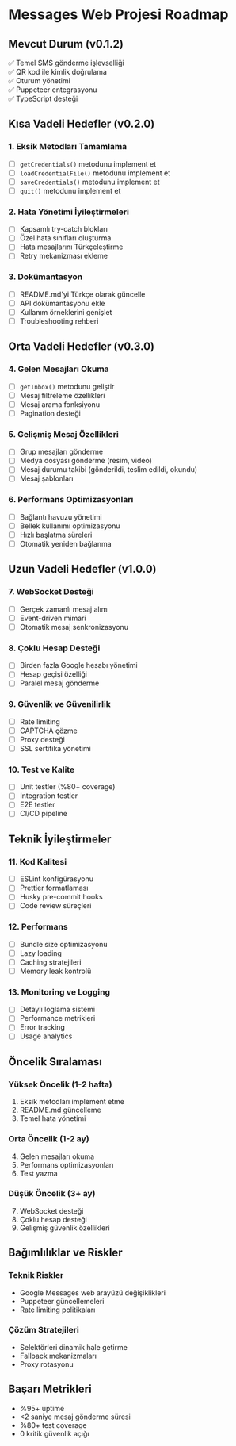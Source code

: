 # Messages Web Projesi Roadmap

## Mevcut Durum (v0.1.2)
✅ Temel SMS gönderme işlevselliği  
✅ QR kod ile kimlik doğrulama  
✅ Oturum yönetimi  
✅ Puppeteer entegrasyonu  
✅ TypeScript desteği  

## Kısa Vadeli Hedefler (v0.2.0)

### 1. Eksik Metodları Tamamlama
- [ ] `getCredentials()` metodunu implement et
- [ ] `loadCredentialFile()` metodunu implement et
- [ ] `saveCredentials()` metodunu implement et
- [ ] `quit()` metodunu implement et

### 2. Hata Yönetimi İyileştirmeleri
- [ ] Kapsamlı try-catch blokları
- [ ] Özel hata sınıfları oluşturma
- [ ] Hata mesajlarını Türkçeleştirme
- [ ] Retry mekanizması ekleme

### 3. Dokümantasyon
- [ ] README.md'yi Türkçe olarak güncelle
- [ ] API dokümantasyonu ekle
- [ ] Kullanım örneklerini genişlet
- [ ] Troubleshooting rehberi

## Orta Vadeli Hedefler (v0.3.0)

### 4. Gelen Mesajları Okuma
- [ ] `getInbox()` metodunu geliştir
- [ ] Mesaj filtreleme özellikleri
- [ ] Mesaj arama fonksiyonu
- [ ] Pagination desteği

### 5. Gelişmiş Mesaj Özellikleri
- [ ] Grup mesajları gönderme
- [ ] Medya dosyası gönderme (resim, video)
- [ ] Mesaj durumu takibi (gönderildi, teslim edildi, okundu)
- [ ] Mesaj şablonları

### 6. Performans Optimizasyonları
- [ ] Bağlantı havuzu yönetimi
- [ ] Bellek kullanımı optimizasyonu
- [ ] Hızlı başlatma süreleri
- [ ] Otomatik yeniden bağlanma

## Uzun Vadeli Hedefler (v1.0.0)

### 7. WebSocket Desteği
- [ ] Gerçek zamanlı mesaj alımı
- [ ] Event-driven mimari
- [ ] Otomatik mesaj senkronizasyonu

### 8. Çoklu Hesap Desteği
- [ ] Birden fazla Google hesabı yönetimi
- [ ] Hesap geçişi özelliği
- [ ] Paralel mesaj gönderme

### 9. Güvenlik ve Güvenilirlik
- [ ] Rate limiting
- [ ] CAPTCHA çözme
- [ ] Proxy desteği
- [ ] SSL sertifika yönetimi

### 10. Test ve Kalite
- [ ] Unit testler (%80+ coverage)
- [ ] Integration testler
- [ ] E2E testler
- [ ] CI/CD pipeline

## Teknik İyileştirmeler

### 11. Kod Kalitesi
- [ ] ESLint konfigürasyonu
- [ ] Prettier formatlaması
- [ ] Husky pre-commit hooks
- [ ] Code review süreçleri

### 12. Performans
- [ ] Bundle size optimizasyonu
- [ ] Lazy loading
- [ ] Caching stratejileri
- [ ] Memory leak kontrolü

### 13. Monitoring ve Logging
- [ ] Detaylı loglama sistemi
- [ ] Performance metrikleri
- [ ] Error tracking
- [ ] Usage analytics

## Öncelik Sıralaması

### Yüksek Öncelik (1-2 hafta)
1. Eksik metodları implement etme
2. README.md güncelleme
3. Temel hata yönetimi

### Orta Öncelik (1-2 ay)
4. Gelen mesajları okuma
5. Performans optimizasyonları
6. Test yazma

### Düşük Öncelik (3+ ay)
7. WebSocket desteği
8. Çoklu hesap desteği
9. Gelişmiş güvenlik özellikleri

## Bağımlılıklar ve Riskler

### Teknik Riskler
- Google Messages web arayüzü değişiklikleri
- Puppeteer güncellemeleri
- Rate limiting politikaları

### Çözüm Stratejileri
- Selektörleri dinamik hale getirme
- Fallback mekanizmaları
- Proxy rotasyonu

## Başarı Metrikleri
- %95+ uptime
- <2 saniye mesaj gönderme süresi
- %80+ test coverage
- 0 kritik güvenlik açığı
